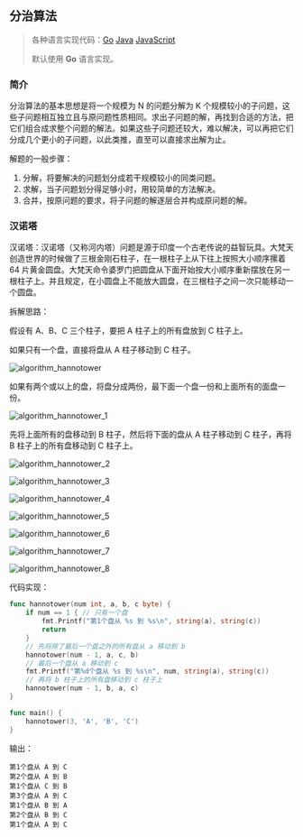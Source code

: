 ## 分治算法

>各种语言实现代码：[Go](./golang/algorithm/divide)   [Java](./java/algorithm/src/com/mcx/divide)   [JavaScript](./javascript/algorithm/divide)
>
>默认使用 **Go** 语言实现。

### 简介

分治算法的基本思想是将一个规模为 N 的问题分解为 K 个规模较小的子问题，这些子问题相互独立且与原问题性质相同。求出子问题的解，再找到合适的方法，把它们组合成求整个问题的解法。如果这些子问题还较大，难以解决，可以再把它们分成几个更小的子问题，以此类推，直至可以直接求出解为止。

解题的一般步骤：

1. 分解，将要解决的问题划分成若干规模较小的同类问题。
2. 求解，当子问题划分得足够小时，用较简单的方法解决。
3. 合并，按原问题的要求，将子问题的解逐层合并构成原问题的解。

### 汉诺塔

汉诺塔：汉诺塔（又称河内塔）问题是源于印度一个古老传说的益智玩具。大梵天创造世界的时候做了三根金刚石柱子，在一根柱子上从下往上按照大小顺序摞着 64 片黄金圆盘。大梵天命令婆罗门把圆盘从下面开始按大小顺序重新摆放在另一根柱子上。并且规定，在小圆盘上不能放大圆盘，在三根柱子之间一次只能移动一个圆盘。

拆解思路：

假设有 A、B、C 三个柱子，要把 A 柱子上的所有盘放到 C 柱子上。

如果只有一个盘，直接将盘从 A 柱子移动到 C 柱子。

![algorithm_hannotower](https://code-mcx.github.io/static-resource/datastructure-algorithm/images/algorithm_hannotower.png)

如果有两个或以上的盘，将盘分成两份，最下面一个盘一份和上面所有的面盘一份。

![algorithm_hannotower_1](https://code-mcx.github.io/static-resource/datastructure-algorithm/images/algorithm_hannotower_1.png)

先将上面所有的盘移动到 B 柱子，然后将下面的盘从 A 柱子移动到 C 柱子，再将 B 柱子上的所有盘移动到 C 柱子上。

![algorithm_hannotower_2](https://code-mcx.github.io/static-resource/datastructure-algorithm/images/algorithm_hannotower_2.png)

![algorithm_hannotower_3](https://code-mcx.github.io/static-resource/datastructure-algorithm/images/algorithm_hannotower_3.png)

![algorithm_hannotower_4](https://code-mcx.github.io/static-resource/datastructure-algorithm/images/algorithm_hannotower_4.png)

![algorithm_hannotower_5](https://code-mcx.github.io/static-resource/datastructure-algorithm/images/algorithm_hannotower_5.png)

![algorithm_hannotower_6](https://code-mcx.github.io/static-resource/datastructure-algorithm/images/algorithm_hannotower_6.png)

![algorithm_hannotower_7](https://code-mcx.github.io/static-resource/datastructure-algorithm/images/algorithm_hannotower_7.png)

![algorithm_hannotower_8](https://code-mcx.github.io/static-resource/datastructure-algorithm/images/algorithm_hannotower_8.png)

代码实现：

```go
func hannotower(num int, a, b, c byte) {
    if num == 1 { // 只有一个盘
        fmt.Printf("第1个盘从 %s 到 %s\n", string(a), string(c))
        return
    }
    // 先将除了最后一个盘之外的所有盘从 a 移动到 b
    hannotower(num - 1, a, c, b)
    // 最后一个盘从 a 移动到 c
    fmt.Printf("第%d个盘从 %s 到 %s\n", num, string(a), string(c))
    // 再将 b 柱子上的所有盘移动到 c 柱子上
    hannotower(num - 1, b, a, c)
}

func main() {
    hannotower(3, 'A', 'B', 'C')
}
```

输出：

```
第1个盘从 A 到 C
第2个盘从 A 到 B
第1个盘从 C 到 B
第3个盘从 A 到 C
第1个盘从 B 到 A
第2个盘从 B 到 C
第1个盘从 A 到 C
```
